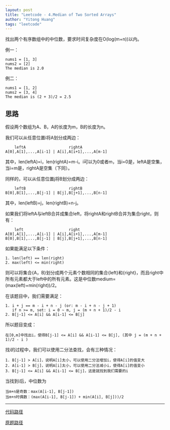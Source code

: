 ```yaml
---
layout: post
title: "Leetcode - 4.Median of Two Sorted Arrays"
author: "Yitong Huang"
tags: "leetcode"
---
```


找出两个有序数组中的中位数，要求时间复杂度在O(log(m+n))以内。
<!--more-->

例一：

```
nums1 = [1, 3]
nums2 = [2]
The median is 2.0
```

例二：

```
nums1 = [1, 2]
nums2 = [3, 4]
The median is (2 + 3)/2 = 2.5
```

## 思路

假设两个数组为A、B，A的长度为m，B的长度为n。

我们可以从任意位置i将A划分成两边：

```
    leftA                   rightA
A[0],A[1],...,A[i-1] | A[i],A[i+1],...,A[m-1]
```

其中，len(leftA)=i，len(rightA)=m-i。i可以为0或者m，当i=0是，leftA是空集，当i=m是，rightA是空集（下同）。

同样的，可以从任意位置j将B划分成两边：

```
    leftB                   rightB
B[0],B[1],...,B[j-1] | B[j],B[j+1],...,B[n-1]
```

其中，len(leftB)=j，len(rightB)=n-j。

如果我们将leftA与leftB合并成集合left，将rightA和rightB合并为集合right，则有：

```
    left                    right
A[0],A[1],...,A[i-1] | A[i],A[i+1],...,A[m-1]
B[0],B[1],...,B[j-1] | B[j],B[j+1],...,B[n-1]  
```

如果能满足以下条件：

```
1. len(left) == len(right)
2. max(left) <= min(right)
```

则可以将集合{A，B}划分成两个元素个数相同的集合{left}和{right}，而且right中所有元素都大于left中的所有元素。这是中位数medium=(max(left)+min(right))/2。

在该题目中，我们需要满足：

```
1. i + j == m - i + n - j (or: m - i + n - j + 1)
   if n >= m, set: i = 0 ~ m, j = (m + n + 1)/2 - i
2. B[j-1] <= A[i] && A[i-1] <= B[j]
```

所以题目变成：

```
在[0,m]中找出i，使得B[j-1] <= A[i] && A[i-1] <= B[j], (其中 j = (m + n + 1)/2 - i )
```

找i的过程中，我们可以使用二分法查找，会有三种情况：

```
1. B[j-1] > A[i]，说明A[i]太小，可以使用二分法增加i，使得A[i]的值变大
2. A[i-1] > B[j]，说明A[i]太小，可以使用二分法减小i，使得A[i]的值变小
3. B[j-1] <= A[i] && A[i-1] <= B[j]，这是就找到我们需要的i
```

当找到i后，中位数为

```
当m+n是奇数：max(A[i-1], B[j-1])
当m+n时偶数：(max(A[i-1], B[j-1]) + min(A[i], B[j]))/2
```

---

[代码路径](https://github.com/yitong-huang/LeetCode/blob/master/src/cc/yitong0768/leetcode/median_of_two_sorted_arrays/Solution.java)

[原题路径](https://leetcode.com/problems/median-of-two-sorted-arrays/description/)